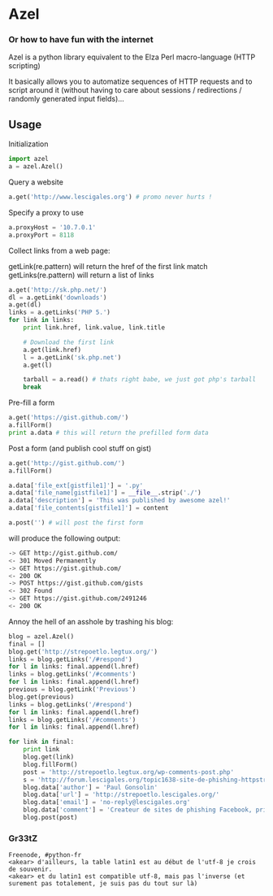# Azel

### Or how to have fun with the internet

Azel is a python library equivalent to the Elza Perl macro-language (HTTP scripting)

It basically allows you to automatize sequences of HTTP requests and to script around it (without having to care about sessions / redirections / randomly generated input fields)...


## Usage

Initialization

``` python
import azel
a = azel.Azel()
```

Query a website

``` python
a.get('http://www.lescigales.org') # promo never hurts !
```

Specify a proxy to use

``` python
a.proxyHost = '10.7.0.1'
a.proxyPort = 8118
```

Collect links from a web page:

getLink(re.pattern) will return the href of the first link match
getLinks(re.pattern) will return a list of links

``` python
a.get('http://sk.php.net/')
dl = a.getLink('downloads')
a.get(dl)
links = a.getLinks('PHP 5.')
for link in links:
    print link.href, link.value, link.title

    # Download the first link                                                                    
    a.get(link.href)
    l = a.getLink('sk.php.net')
    a.get(l)

    tarball = a.read() # thats right babe, we just got php's tarball                              
    break
```

Pre-fill a form

``` python
a.get('https://gist.github.com/')
a.fillForm()
print a.data # this will return the prefilled form data
```

Post a form (and publish cool stuff on gist)

``` python
a.get('http://gist.github.com/')
a.fillForm()

a.data['file_ext[gistfile1]'] = '.py'
a.data['file_name[gistfile1]'] = __file__.strip('./')
a.data['description'] = 'This was published by awesome azel!'
a.data['file_contents[gistfile1]'] = content

a.post('') # will post the first form
```
will produce the following output:

``` sh
-> GET http://gist.github.com/
<- 301 Moved Permanently
-> GET https://gist.github.com/
<- 200 OK
-> POST https://gist.github.com/gists
<- 302 Found
-> GET https://gist.github.com/2491246
<- 200 OK
```

Annoy the hell of an asshole by trashing his blog:

``` python
blog = azel.Azel()
final = []
blog.get('http://strepoetlo.legtux.org/')
links = blog.getLinks('/#respond')
for l in links: final.append(l.href)
links = blog.getLinks('/#comments')
for l in links: final.append(l.href)
previous = blog.getLink('Previous')
blog.get(previous)
links = blog.getLinks('/#respond')
for l in links: final.append(l.href)
links = blog.getLinks('/#comments')
for l in links: final.append(l.href)

for link in final:
    print link
    blog.get(link)
    blog.fillForm()
    post = 'http://strepoetlo.legtux.org/wp-comments-post.php'
    s = 'http://forum.lescigales.org/topic1638-site-de-phishing-httpstrepoetlolescigalesorg-par-strepoetlo.html'
    blog.data['author'] = 'Paul Gonsolin'
    blog.data['url'] = 'http://strepoetlo.lescigales.org/'
    blog.data['email'] = 'no-reply@lescigales.org'
    blog.data['comment'] = 'Createur de sites de phishing Facebook, priere de ne plus venir sur lesCigales.ORG. -> <a href="'+s+'">'+s+'</a>'
    blog.post(post)

```

### Gr33tZ

```
Freenode, #python-fr
<akear> d'ailleurs, la table latin1 est au début de l'utf-8 je crois de souvenir.
<akear> et du latin1 est compatible utf-8, mais pas l'inverse (et surement pas totalement, je suis pas du tout sur là)
```

